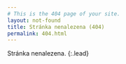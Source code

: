```yaml
---
# This is the 404 page of your site.
layout: not-found
title: Stránka nenalezena (404)
permalink: 404.html
---
```


Stránka nenalezena.
{:.lead}
